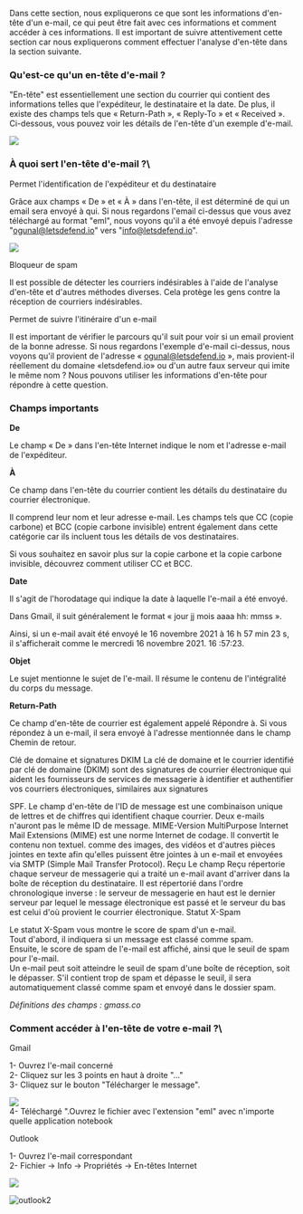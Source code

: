 Dans cette section, nous expliquerons ce que sont les informations d'en-tête d'un e-mail, ce qui peut être fait avec ces informations et comment accéder à ces informations. Il est important de suivre attentivement cette section car nous expliquerons comment effectuer l'analyse d'en-tête dans la section suivante.

### Qu'est-ce qu'un en-tête d'e-mail ?

"En-tête" est essentiellement une section du courrier qui contient des informations telles que l'expéditeur, le destinataire et la date. De plus, il existe des champs tels que « Return-Path », « Reply-To » et « Received ». Ci-dessous, vous pouvez voir les détails de l'en-tête d'un exemple d'e-mail.

![](https://letsdefend-images.s3.us-east-2.amazonaws.com/Courses/Phishing+Email+Analysis/email-header.PNG)

### À quoi sert l'en-tête d'e-mail ?\
Permet l'identification de l'expéditeur et du destinataire

Grâce aux champs « De » et « À » dans l'en-tête, il est déterminé de qui un email sera envoyé à qui. Si nous regardons l'email ci-dessus que vous avez téléchargé au format "eml", nous voyons qu'il a été envoyé depuis l'adresse "ogunal@letsdefend.io" vers "info@letsdefend.io".

![](https://letsdefend.io/blog/wp-content/uploads/2022/03/sample-subject.png)

Bloqueur de spam

Il est possible de détecter les courriers indésirables à l'aide de l'analyse d'en-tête et d'autres méthodes diverses. Cela protège les gens contre la réception de courriers indésirables.

Permet de suivre l'itinéraire d'un e-mail

Il est important de vérifier le parcours qu'il suit pour voir si un email provient de la bonne adresse. Si nous regardons l'exemple d'e-mail ci-dessus, nous voyons qu'il provient de l'adresse « ogunal@letsdefend.io », mais provient-il réellement du domaine «letsdefend.io» ou d'un autre faux serveur qui imite le même nom ? Nous pouvons utiliser les informations d'en-tête pour répondre à cette question.

### Champs importants
**De**

Le champ « De » dans l'en-tête Internet indique le nom et l'adresse e-mail de l'expéditeur.

**À**

Ce champ dans l'en-tête du courrier contient les détails du destinataire du courrier électronique.

Il comprend leur nom et leur adresse e-mail. Les champs tels que CC (copie carbone) et BCC (copie carbone invisible) entrent également dans cette catégorie car ils incluent tous les détails de vos destinataires.

Si vous souhaitez en savoir plus sur la copie carbone et la copie carbone invisible, découvrez comment utiliser CC et BCC.

**Date**

Il s'agit de l'horodatage qui indique la date à laquelle l'e-mail a été envoyé.

Dans Gmail, il suit généralement le format « jour jj mois aaaa hh: mmss ».

Ainsi, si un e-mail avait été envoyé le 16 novembre 2021 à 16 h 57 min 23 s, il s'afficherait comme le mercredi 16 novembre 2021. 16 :57:23.

**Objet**

Le sujet mentionne le sujet de l'e-mail. Il résume le contenu de l'intégralité du corps du message.

**Return-Path**

Ce champ d'en-tête de courrier est également appelé Répondre à. Si vous répondez à un e-mail, il sera envoyé à l'adresse mentionnée dans le champ Chemin de retour.

Clé de domaine et signatures DKIM La clé de domaine et le courrier identifié par clé de domaine (DKIM) sont des signatures de courrier électronique qui aident les fournisseurs de services de messagerie à identifier et authentifier vos courriers électroniques, similaires aux signatures

SPF. Le champ d'en-tête de l'ID de message est une combinaison unique de lettres et de chiffres qui identifient chaque courrier. Deux e-mails n'auront pas le même ID de message. MIME-Version MultiPurpose Internet Mail Extensions (MIME) est une norme Internet de codage. Il convertit le contenu non textuel. comme des images, des vidéos et d'autres pièces jointes en texte afin qu'elles puissent être jointes à un e-mail et envoyées via SMTP (Simple Mail Transfer Protocol). Reçu Le champ Reçu répertorie chaque serveur de messagerie qui a traité un e-mail avant d'arriver dans la boîte de réception du destinataire. Il est répertorié dans l'ordre chronologique inverse : le serveur de messagerie en haut est le dernier serveur par lequel le message électronique est passé et le serveur du bas est celui d'où provient le courrier électronique. Statut X-Spam

Le statut X-Spam vous montre le score de spam d'un e-mail.\
Tout d'abord, il indiquera si un message est classé comme spam.\
Ensuite, le score de spam de l'e-mail est affiché, ainsi que le seuil de spam pour l'e-mail.\
Un e-mail peut soit atteindre le seuil de spam d'une boîte de réception, soit le dépasser. S'il contient trop de spam et dépasse le seuil, il sera automatiquement classé comme spam et envoyé dans le dossier spam.

*Définitions des champs : gmass.co*

### Comment accéder à l'en-tête de votre e-mail ?\
Gmail

1- Ouvrez l'e-mail concerné\
2- Cliquez sur les 3 points en haut à droite "..."\
3- Cliquez sur le bouton "Télécharger le message".

![](https://letsdefend-images.s3.us-east-2.amazonaws.com/Courses/Phishing+Email+Analysis/mail-header-gmail.PNG)\
4- Téléchargé ".Ouvrez le fichier avec l'extension "eml" avec n'importe quelle application notebook

Outlook

1- Ouvrez l'e-mail correspondant\
2- Fichier -> Info -> Propriétés -> En-têtes Internet

![](https://letsdefend-images.s3.us-east-2.amazonaws.com/Courses/Phishing+Email+Analysis/outlook-1.png)

![outlook2](https://github.com/dsgsec/Blue-Team/assets/82456829/88421684-26a8-439f-b16d-a27ef75d05b4)

